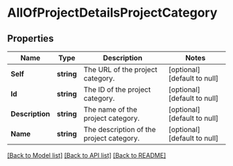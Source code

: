 # AllOfProjectDetailsProjectCategory

## Properties
Name | Type | Description | Notes
------------ | ------------- | ------------- | -------------
**Self** | **string** | The URL of the project category. | [optional] [default to null]
**Id** | **string** | The ID of the project category. | [optional] [default to null]
**Description** | **string** | The name of the project category. | [optional] [default to null]
**Name** | **string** | The description of the project category. | [optional] [default to null]

[[Back to Model list]](../README.md#documentation-for-models) [[Back to API list]](../README.md#documentation-for-api-endpoints) [[Back to README]](../README.md)

